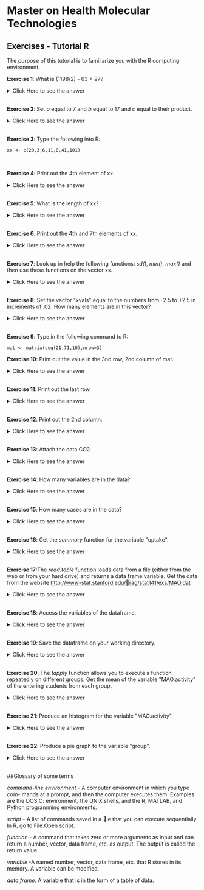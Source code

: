 # Master on Health Molecular Technologies 

## Exercises - Tutorial R


 The purpose of this tutorial is to familiarize you with the R computing environment.





**Exercise 1**: What is (1198/2) - 63 + 27?


<details><summary>Click Here to see the answer</summary><p>

```{r}

1198/2-63+27

```

</p></details>

<br/>

**Exercise 2**: Set _a_ equal to 7 and _b_ equal to 17 and _c_ equal to their product.

<details><summary>Click Here to see the answer</summary><p>

```{r}
a<-7
b<-17
c<-a*b
c

```

</p></details>

<br/>


**Exercise 3**: Type the following into R:



```{r}
xx <- c(29,3,6,11,0,41,101)

```


<br/>

**Exercise 4**: Print out the 4th element of xx.

<details><summary>Click Here to see the answer</summary><p>

```{r}
xx[4]

```

</p></details>

<br/>

**Exercise 5**: What is the length of xx?

<details><summary>Click Here to see the answer</summary><p>

```{r}
length(xx)

```

</p></details>

<br/>




**Exercise 6**: Print out the 4th and 7th elements of xx.

<details><summary>Click Here to see the answer</summary><p>

```{r}
xx[4]

```

</p></details>

<br/>


**Exercise 7**: Look up in help the following functions: _sd()_, _min()_, _max()_ and then use these functions on the vector xx.


<details><summary>Click Here to see the answer</summary><p>

```{r}
?sd
?min()
?max()

sd(xx)
min(xx)
max(xx)

```

</p></details>

<br/>



**Exercise 8**: Set the vector "xvals" equal to the numbers from -2.5 to +2.5 in increments of .02. How many elements are in this vector?

<details><summary>Click Here to see the answer</summary><p>

```{r}
xvals<-seq(-2.5,2.5,0.02)
length(xvals)

```

</p></details>

<br/>
 
 
 
**Exercise 9**: Type in the following command to R:
 
```{r}
mat <- matrix(seq(21,71,10),nrow=3)

```

**Exercise 10**: Print out the value in the 3nd row, 2nd column of mat.


<details><summary>Click Here to see the answer</summary><p>

```{r}
mat[3,2]

```

</p></details>

<br/>


**Exercise 11**: Print out the last row.


<details><summary>Click Here to see the answer</summary><p>

```{r}
mat[3,]

```

</p></details>

<br/>


**Exercise 12**: Print out the 2nd column.

<details><summary>Click Here to see the answer</summary><p>

```{r}
mat[,2]

```

</p></details>

<br/>





**Exercise 13**: Attach the data CO2.

<details><summary>Click Here to see the answer</summary><p>

```{r}
attach(CO2)

```

</p></details>

<br/>




**Exercise 14**: How many variables are in the data?



<details><summary>Click Here to see the answer</summary><p>

```{r}
names(CO2)
length(CO2)

```

</p></details>

<br/>


**Exercise 15**: How many cases are in the data?

<details><summary>Click Here to see the answer</summary><p>

```{r}
dim(CO2)

```

</p></details>

<br/>





**Exercise 16**: Get the _summary_ function for the variable "uptake".

<details><summary>Click Here to see the answer</summary><p>

```{r}
summary(CO2$uptake)

```

</p></details>

<br/>



**Exercise 17**:The _read.table_ function loads data from a file (either from the web or from your hard drive) and returns a data frame variable. Get the data
from the website http://www-stat.stanford.edu/rag/stat141/exs/MAO.dat


<details><summary>Click Here to see the answer</summary><p>

```{r}
MAO<-read.table("http://www-stat.stanford.edu/~rag/stat141/exs/MAO.dat", header=TRUE)

```

</p></details>

<br/>




**Exercise 18**: Access the variables of the dataframe.


<details><summary>Click Here to see the answer</summary><p>

```{r}
names(MAO)

```

</p></details>

<br/>


**Exercise 19**: Save the dataframe on your working directory.

<details><summary>Click Here to see the answer</summary><p>

```{r}
save(file="mao.Rdata")

```

</p></details>

<br/>


**Exercise 20**: The _tapply_ function allows you to execute a function repeatedly on different groups. Get the mean of the variable "MAO.activity" of the entering students from each group.

<details><summary>Click Here to see the answer</summary><p>

```{r}
attach(MAO)
tapply(MAO.activity,group,mean)

```

</p></details>

<br/>



**Exercise 21**: Produce an histogram for the variable "MAO.activity". 

<details><summary>Click Here to see the answer</summary><p>

```{r}
hist(MAO.activity,col="red",main="MAO.activity")

```

</p></details>

<br/>


**Exercise 22**: Produce a pie graph to the variable "group".


<details><summary>Click Here to see the answer</summary><p>

```{r}
detach(MAO)
pie(MAO$group)

```

</p></details>

<br/>


##Glossary of some terms


_command-line environment_ - A computer environment in which you type com-
mands at a prompt, and then the computer executes them. Examples are the
DOS C: environment, the UNIX shells, and the R, MATLAB, and Python
programming environments.


_script_ - A list of commands saved in a le that you can execute sequentially. In R, go to File:Open script.

_function_ - A command that takes zero or more arguments as input and can
return a number, vector, data frame, etc. as output. The output is called
the return value.


_variable_ -A named number, vector, data frame, etc. that R stores in its memory. A variable can be modified.

_data frame_. A variable that is in the form of a table of data.




